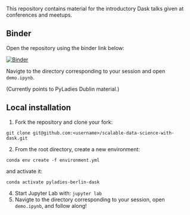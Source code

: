 This repository contains material for the introductory Dask talks given at conferences and meetups.

## Binder

Open the repository using the binder link below:

[![Binder](https://mybinder.org/badge_logo.svg)](https://mybinder.org/v2/gh/pavithraes/scalable-data-science-with-dask/main?urlpath=lab/tree/pyladies-dublin/demo.ipynb)

Navigte to the directory corresponding to your session and open `demo.ipynb`.

(Currently points to PyLadies Dublin material.)

## Local installation

1. Fork the repository and clone your fork:
```
git clone git@github.com:<username>/scalable-data-science-with-dask.git
```
2. From the root directory, create a new environment:
```
conda env create -f environment.yml
```
and activate it:
```
conda activate pyladies-berlin-dask
```
4. Start Jupyter Lab with: `jupyter lab`
5. Navigte to the directory corresponding to your session, open `demo.ipynb`, and follow along!
